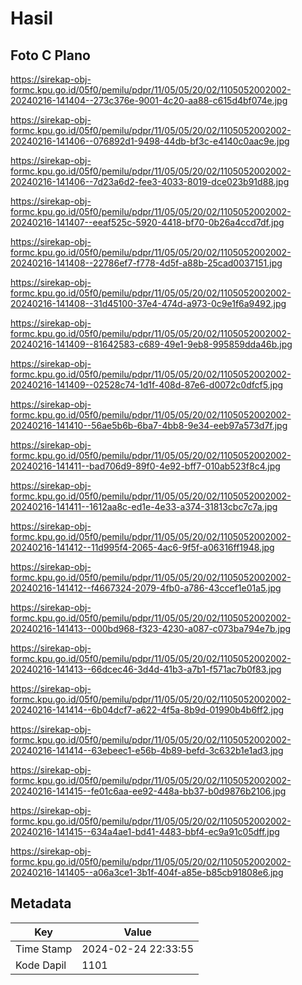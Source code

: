 # Hasil

## Foto C Plano

https://sirekap-obj-formc.kpu.go.id/05f0/pemilu/pdpr/11/05/05/20/02/1105052002002-20240216-141404--273c376e-9001-4c20-aa88-c615d4bf074e.jpg

https://sirekap-obj-formc.kpu.go.id/05f0/pemilu/pdpr/11/05/05/20/02/1105052002002-20240216-141406--076892d1-9498-44db-bf3c-e4140c0aac9e.jpg

https://sirekap-obj-formc.kpu.go.id/05f0/pemilu/pdpr/11/05/05/20/02/1105052002002-20240216-141406--7d23a6d2-fee3-4033-8019-dce023b91d88.jpg

https://sirekap-obj-formc.kpu.go.id/05f0/pemilu/pdpr/11/05/05/20/02/1105052002002-20240216-141407--eeaf525c-5920-4418-bf70-0b26a4ccd7df.jpg

https://sirekap-obj-formc.kpu.go.id/05f0/pemilu/pdpr/11/05/05/20/02/1105052002002-20240216-141408--22786ef7-f778-4d5f-a88b-25cad0037151.jpg

https://sirekap-obj-formc.kpu.go.id/05f0/pemilu/pdpr/11/05/05/20/02/1105052002002-20240216-141408--31d45100-37e4-474d-a973-0c9e1f6a9492.jpg

https://sirekap-obj-formc.kpu.go.id/05f0/pemilu/pdpr/11/05/05/20/02/1105052002002-20240216-141409--81642583-c689-49e1-9eb8-995859dda46b.jpg

https://sirekap-obj-formc.kpu.go.id/05f0/pemilu/pdpr/11/05/05/20/02/1105052002002-20240216-141409--02528c74-1d1f-408d-87e6-d0072c0dfcf5.jpg

https://sirekap-obj-formc.kpu.go.id/05f0/pemilu/pdpr/11/05/05/20/02/1105052002002-20240216-141410--56ae5b6b-6ba7-4bb8-9e34-eeb97a573d7f.jpg

https://sirekap-obj-formc.kpu.go.id/05f0/pemilu/pdpr/11/05/05/20/02/1105052002002-20240216-141411--bad706d9-89f0-4e92-bff7-010ab523f8c4.jpg

https://sirekap-obj-formc.kpu.go.id/05f0/pemilu/pdpr/11/05/05/20/02/1105052002002-20240216-141411--1612aa8c-ed1e-4e33-a374-31813cbc7c7a.jpg

https://sirekap-obj-formc.kpu.go.id/05f0/pemilu/pdpr/11/05/05/20/02/1105052002002-20240216-141412--11d995f4-2065-4ac6-9f5f-a06316ff1948.jpg

https://sirekap-obj-formc.kpu.go.id/05f0/pemilu/pdpr/11/05/05/20/02/1105052002002-20240216-141412--f4667324-2079-4fb0-a786-43ccef1e01a5.jpg

https://sirekap-obj-formc.kpu.go.id/05f0/pemilu/pdpr/11/05/05/20/02/1105052002002-20240216-141413--000bd968-f323-4230-a087-c073ba794e7b.jpg

https://sirekap-obj-formc.kpu.go.id/05f0/pemilu/pdpr/11/05/05/20/02/1105052002002-20240216-141413--66dcec46-3d4d-41b3-a7b1-f571ac7b0f83.jpg

https://sirekap-obj-formc.kpu.go.id/05f0/pemilu/pdpr/11/05/05/20/02/1105052002002-20240216-141414--6b04dcf7-a622-4f5a-8b9d-01990b4b6ff2.jpg

https://sirekap-obj-formc.kpu.go.id/05f0/pemilu/pdpr/11/05/05/20/02/1105052002002-20240216-141414--63ebeec1-e56b-4b89-befd-3c632b1e1ad3.jpg

https://sirekap-obj-formc.kpu.go.id/05f0/pemilu/pdpr/11/05/05/20/02/1105052002002-20240216-141415--fe01c6aa-ee92-448a-bb37-b0d9876b2106.jpg

https://sirekap-obj-formc.kpu.go.id/05f0/pemilu/pdpr/11/05/05/20/02/1105052002002-20240216-141415--634a4ae1-bd41-4483-bbf4-ec9a91c05dff.jpg

https://sirekap-obj-formc.kpu.go.id/05f0/pemilu/pdpr/11/05/05/20/02/1105052002002-20240216-141405--a06a3ce1-3b1f-404f-a85e-b85cb91808e6.jpg


## Metadata

| Key        | Value               |
| ---------- | ------------------- |
| Time Stamp | 2024-02-24 22:33:55 |
| Kode Dapil | 1101                |



